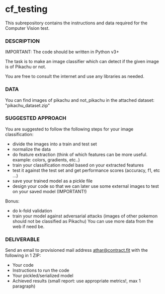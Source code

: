 # cf_testing

This subrepository contains the instructions and data required for the Computer Vision test.

### DESCRIPTION ###

IMPORTANT: The code should be written in Python v3+

The task is to make an image classifier which can detect if the given image is of Pikachu or not. 

You are free to consult the internet and use any libraries as needed. 

### DATA ###

You can find images of pikachu and not_pikachu in the attached dataset: "pikachu_dataset.zip"


### SUGGESTED APPROACH ###

You are suggested to follow the following steps for your image classification:

* divide the images into a train and test set
* normalize the data
* do feature extraction (think of which features can be more useful. example: colors, gradients, etc..)
* train your classification model based on your extracted features
* test it against the test set and get performance scores (accuracy, f1, etc ...)
* save your trained model as a pickle file
* design your code so that we can later use some external images to test on your saved model (IMPORTANT!)

Bonus:

* do k-fold validation
* train your model against adversarial attacks (images of other pokemon should not be classified as Pikachu) You can use more data from the web if need be.

### DELIVERABLE ###

Send an email to provisioned mail address athar@contract.fit with the following in 1 ZIP:

* Your code
* Instructions to run the code
* Your pickled/serialized model
* Achieved results (small report: use appropriate metrics!, max 1 paragraph)
